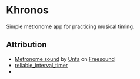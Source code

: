# Khronos

Simple metronome app for practicing musical timing.

## Attribution

- [Metronome sound](https://freesound.org/people/unfa/sounds/243748/) by [Unfa](https://freesound.org/people/unfa/) on [Freesound](https://freesound.org/)
- [reliable_interval_timer](https://github.com/inf0rmatix/reliable_interval_timer)
- 